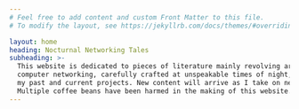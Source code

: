 ```yaml
---
# Feel free to add content and custom Front Matter to this file.
# To modify the layout, see https://jekyllrb.com/docs/themes/#overriding-theme-defaults

layout: home
heading: Nocturnal Networking Tales
subheading: >-
  This website is dedicated to pieces of literature mainly revolving around
  computer networking, carefully crafted at unspeakable times of night, showcasing
  my past and current projects. New content will arrive as I take on new endeavors.
  Multiple coffee beans have been harmed in the making of this website.
---
```

